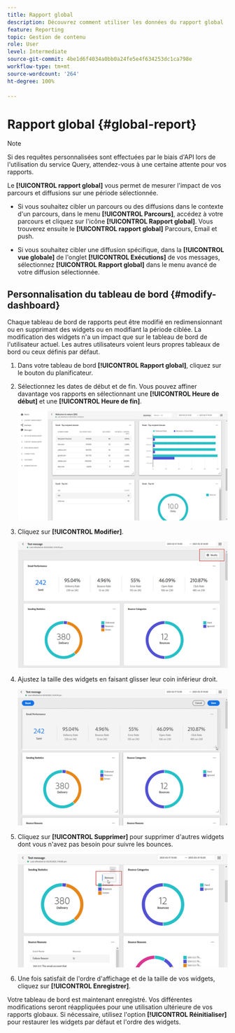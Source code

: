 ```yaml
---
title: Rapport global
description: Découvrez comment utiliser les données du rapport global
feature: Reporting
topic: Gestion de contenu
role: User
level: Intermediate
source-git-commit: 4be1d6f4034a0bb0a24fe5e4f634253dc1ca798e
workflow-type: tm+mt
source-wordcount: '264'
ht-degree: 100%

---
```


# Rapport global {#global-report}

>[!NOTE]
>
> Si des requêtes personnalisées sont effectuées par le biais d&#39;API lors de l&#39;utilisation du service Query, attendez-vous à une certaine attente pour vos rapports.

Le **[!UICONTROL rapport global]** vous permet de mesurer l&#39;impact de vos parcours et diffusions sur une période sélectionnée.

* Si vous souhaitez cibler un parcours ou des diffusions dans le contexte d&#39;un parcours, dans le menu **[!UICONTROL Parcours]**, accédez à votre parcours et cliquez sur l&#39;icône **[!UICONTROL Rapport global]**. Vous trouverez ensuite le **[!UICONTROL rapport global]** Parcours, Email et push.

* Si vous souhaitez cibler une diffusion spécifique, dans la **[!UICONTROL vue globale]** de l&#39;onglet **[!UICONTROL Exécutions]** de vos messages, sélectionnez **[!UICONTROL Rapport global]** dans le menu avancé de votre diffusion sélectionnée.

## Personnalisation du tableau de bord {#modify-dashboard}

Chaque tableau de bord de rapports peut être modifié en redimensionnant ou en supprimant des widgets ou en modifiant la période ciblée. La modification des widgets n&#39;a un impact que sur le tableau de bord de l&#39;utilisateur actuel. Les autres utilisateurs voient leurs propres tableaux de bord ou ceux définis par défaut.

1. Dans votre tableau de bord **[!UICONTROL Rapport global]**, cliquez sur le bouton du planificateur.

1. Sélectionnez les dates de début et de fin. Vous pouvez affiner davantage vos rapports en sélectionnant une **[!UICONTROL Heure de début]** et une **[!UICONTROL Heure de fin]**.

   ![](../assets/global_report_6.png)

1. Cliquez sur **[!UICONTROL Modifier]**.

   ![](../assets/global_report_8.png)

1. Ajustez la taille des widgets en faisant glisser leur coin inférieur droit.

   ![](../assets/global_report_9.png)

1. Cliquez sur **[!UICONTROL Supprimer]** pour supprimer d&#39;autres widgets dont vous n&#39;avez pas besoin pour suivre les bounces.

   ![](../assets/global_report_10.png)

1. Une fois satisfait de l&#39;ordre d&#39;affichage et de la taille de vos widgets, cliquez sur **[!UICONTROL Enregistrer]**.

Votre tableau de bord est maintenant enregistré. Vos différentes modifications seront réappliquées pour une utilisation ultérieure de vos rapports globaux. Si nécessaire, utilisez l&#39;option **[!UICONTROL Réinitialiser]** pour restaurer les widgets par défaut et l&#39;ordre des widgets.

